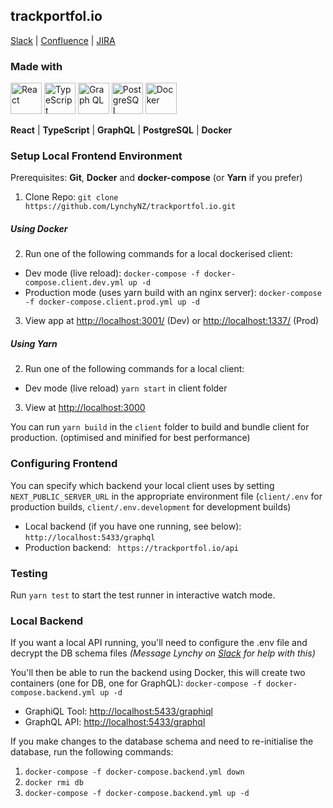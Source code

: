 ## trackportfol.io

[Slack](https://trackportfolio.slack.com/)
| [Confluence](https://lynchy.atlassian.net/wiki/spaces/PT/overview/)
| [JIRA](https://lynchy.atlassian.net/browse/PT)

### Made with

<img src="https://cdn.svgporn.com/logos/react.svg" alt="React" width="50" height="50"> <img src="https://cdn.svgporn.com/logos/typescript-icon.svg" alt="TypeScript" width="50" height="50"> <img src="https://cdn.svgporn.com/logos/graphql.svg" alt="Graph QL" width="50" height="50"> <img src="https://cdn.svgporn.com/logos/postgresql.svg" alt="PostgreSQL" width="50" height="50"> <img src="https://cdn.svgporn.com/logos/docker-icon.svg" alt="Docker" width="50" height="50">

**React** | **TypeScript** | **GraphQL** | **PostgreSQL** | **Docker**

### Setup Local Frontend Environment

Prerequisites: **Git**, **Docker** and **docker-compose** (or **Yarn** if you prefer)

1) Clone Repo: `git clone https://github.com/LynchyNZ/trackportfol.io.git`

##### Using Docker
2) Run one of the following commands for a local dockerised client:
- Dev mode (live reload): `docker-compose -f docker-compose.client.dev.yml up -d`
- Production mode (uses yarn build with an nginx server): `docker-compose -f docker-compose.client.prod.yml up -d`

3) View app at [http://localhost:3001/](http://localhost:3001/) (Dev) or [http://localhost:1337/](http://localhost:1337/) (Prod)

##### Using Yarn
2) Run one of the following commands for a local client:
- Dev mode (live reload) `yarn start` in client folder

3) View at [http://localhost:3000](http://localhost:3000)

You can run `yarn build` in the `client` folder to build and bundle client for production. (optimised and minified for best performance)

### Configuring Frontend

You can specify which backend your local client uses by setting `NEXT_PUBLIC_SERVER_URL` in the appropriate environment file (`client/.env` for production builds, `client/.env.development` for development builds)
  - Local backend (if you have one running, see below): `http://localhost:5433/graphql`
  - Production backend: ` https://trackportfol.io/api`
  
### Testing

Run `yarn test` to start the test runner in interactive watch mode.

### Local Backend

If you want a local API running, you'll need to configure the .env file and decrypt the DB schema files *(Message Lynchy on [Slack](https://trackportfolio.slack.com/) for help with this)*

You'll then be able to run the backend using Docker, this will create two containers (one for DB, one for GraphQL):
`docker-compose -f docker-compose.backend.yml up -d`

- GraphiQL Tool: [http://localhost:5433/graphiql](http://localhost:5433/graphiql)
- GraphQL API: [http://localhost:5433/graphql](http://localhost:5433/graphql)


If you make changes to the database schema and need to re-initialise the database, run the following commands:
1) `docker-compose -f docker-compose.backend.yml down`
2) `docker rmi db`
3) `docker-compose -f docker-compose.backend.yml up -d`
